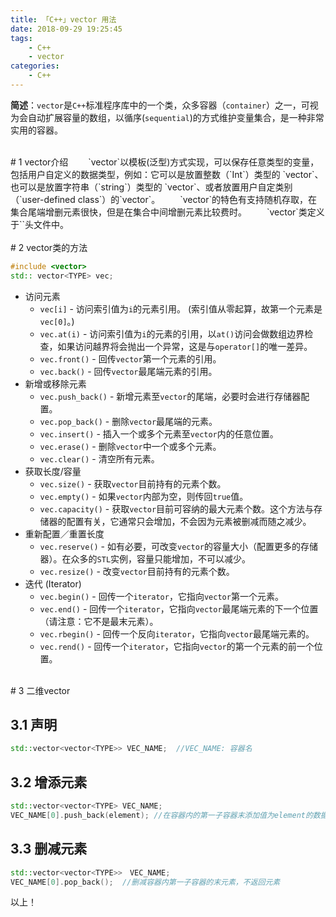 ```yaml
---
title: 「C++」vector 用法
date: 2018-09-29 19:25:45
tags:
    - C++
    - vector
categories:
    - C++
---
```


**简述**：`vector`是`C++`标准程序库中的一个类，众多容器（`container`）之一，可视为会自动扩展容量的数组，以循序(`sequential`)的方式维护变量集合，是一种非常实用的容器。

<!-- more -->

<br />
# 1 vector介绍
　　`vector`以模板(泛型)方式实现，可以保存任意类型的变量，包括用户自定义的数据类型，例如：它可以是放置整数（`Int`）类型的 `vector`、也可以是放置字符串（`string`）类型的 `vector`、或者放置用户自定类别（`user-defined class`）的`vector`。
　　`vector`的特色有支持随机存取，在集合尾端增删元素很快，但是在集合中间增删元素比较费时。
　　`vector`类定义于`<vector>`头文件中。
<br />

<br />
# 2 vector类的方法

```C++
#include <vector> 
std:: vector<TYPE> vec;
```
- 访问元素
    - `vec[i]` - 访问索引值为`i`的元素引用。 (索引值从零起算，故第一个元素是`vec[0]`。)
    - `vec.at(i)` - 访问索引值为`i`的元素的引用，以`at()`访问会做数组边界检查，如果访问越界将会抛出一个异常，这是与`operator[]`的唯一差异。
    - `vec.front()` - 回传`vector`第一个元素的引用。
    - `vec.back()` - 回传`vector`最尾端元素的引用。
- 新增或移除元素
    - `vec.push_back()` - 新增元素至`vector`的尾端，必要时会进行存储器配置。
    - `vec.pop_back()` - 删除`vector`最尾端的元素。
    - `vec.insert()` - 插入一个或多个元素至`vector`内的任意位置。
    - `vec.erase()` - 删除`vector`中一个或多个元素。
    - `vec.clear()` - 清空所有元素。
- 获取长度/容量
    - `vec.size()` - 获取`vector`目前持有的元素个数。
    - `vec.empty()` - 如果`vector`内部为空，则传回`true`值。
    - `vec.capacity()` - 获取`vector`目前可容纳的最大元素个数。这个方法与存储器的配置有关，它通常只会增加，不会因为元素被删减而随之减少。
- 重新配置／重置长度
    - `vec.reserve()` - 如有必要，可改变`vector`的容量大小（配置更多的存储器）。在众多的`STL`实例，容量只能增加，不可以减少。
    - `vec.resize()` - 改变`vector`目前持有的元素个数。
- 迭代 (Iterator)
    - `vec.begin()` - 回传一个`iterator`，它指向`vector`第一个元素。
    - `vec.end()` - 回传一个`iterator`，它指向`vector`最尾端元素的下一个位置（请注意：它不是最末元素）。
    - `vec.rbegin()` - 回传一个反向`iterator`，它指向`vector`最尾端元素的。
    - `vec.rend()` - 回传一个`iterator`，它指向`vector`的第一个元素的前一个位置。

<br />
# 3 二维vector

## 3.1 声明

```C++
std::vector<vector<TYPE>> VEC_NAME;  //VEC_NAME: 容器名
```

## 3.2 增添元素

```C++
std::vector<vector<TYPE> VEC_NAME;
VEC_NAME[0].push_back(element); //在容器内的第一子容器末添加值为element的数据，容量size变大
```

## 3.3 删减元素

```C++
std::vector<vector<TYPE>>　VEC_NAME;
VEC_NAME[0].pop_back();  //删减容器内第一子容器的末元素，不返回元素
```

以上！